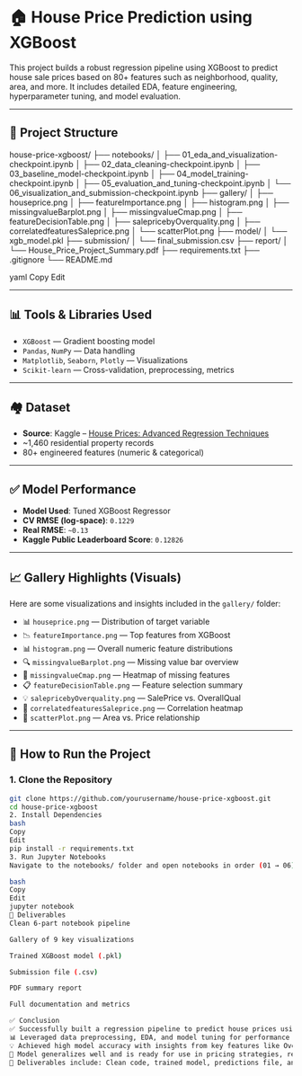 # 🏠 House Price Prediction using XGBoost

This project builds a robust regression pipeline using XGBoost to predict house sale prices based on 80+ features such as neighborhood, quality, area, and more. It includes detailed EDA, feature engineering, hyperparameter tuning, and model evaluation.

---

## 📁 Project Structure
house-price-xgboost/
├── notebooks/
│ ├── 01_eda_and_visualization-checkpoint.ipynb
│ ├── 02_data_cleaning-checkpoint.ipynb
│ ├── 03_baseline_model-checkpoint.ipynb
│ ├── 04_model_training-checkpoint.ipynb
│ ├── 05_evaluation_and_tuning-checkpoint.ipynb
│ └── 06_visualization_and_submission-checkpoint.ipynb
├── gallery/
│ ├── houseprice.png
│ ├── featureImportance.png
│ ├── histogram.png
│ ├── missingvalueBarplot.png
│ ├── missingvalueCmap.png
│ ├── featureDecisionTable.png
│ ├── salepricebyOverquality.png
│ ├── correlatedfeaturesSaleprice.png
│ └── scatterPlot.png
├── model/
│ └── xgb_model.pkl
├── submission/
│ └── final_submission.csv
├── report/
│ └── House_Price_Project_Summary.pdf
├── requirements.txt
├── .gitignore
└── README.md

yaml
Copy
Edit

---

## 📊 Tools & Libraries Used

- `XGBoost` — Gradient boosting model
- `Pandas`, `NumPy` — Data handling
- `Matplotlib`, `Seaborn`, `Plotly` — Visualizations
- `Scikit-learn` — Cross-validation, preprocessing, metrics

---

## 🏘️ Dataset

- **Source**: Kaggle – [House Prices: Advanced Regression Techniques](https://www.kaggle.com/competitions/house-prices-advanced-regression-techniques)
- ~1,460 residential property records
- 80+ engineered features (numeric & categorical)

---

## ✅ Model Performance

- **Model Used**: Tuned XGBoost Regressor  
- **CV RMSE (log-space)**: `0.1229`  
- **Real RMSE**: `~0.13`  
- **Kaggle Public Leaderboard Score**: `0.12826`

---

## 📈 Gallery Highlights (Visuals)

Here are some visualizations and insights included in the `gallery/` folder:

- 📊 `houseprice.png` — Distribution of target variable
- 📉 `featureImportance.png` — Top features from XGBoost
- 📊 `histogram.png` — Overall numeric feature distributions
- 🔍 `missingvalueBarplot.png` — Missing value bar overview
- 🧊 `missingvalueCmap.png` — Heatmap of missing features
- 📋 `featureDecisionTable.png` — Feature selection summary
- 💡 `salepricebyOverquality.png` — SalePrice vs. OverallQual
- 🔗 `correlatedfeaturesSaleprice.png` — Correlation heatmap
- 📌 `scatterPlot.png` — Area vs. Price relationship

---

## 🚀 How to Run the Project

### 1. Clone the Repository

```bash
git clone https://github.com/yourusername/house-price-xgboost.git
cd house-price-xgboost
2. Install Dependencies
bash
Copy
Edit
pip install -r requirements.txt
3. Run Jupyter Notebooks
Navigate to the notebooks/ folder and open notebooks in order (01 → 06):

bash
Copy
Edit
jupyter notebook
📂 Deliverables
Clean 6-part notebook pipeline

Gallery of 9 key visualizations

Trained XGBoost model (.pkl)

Submission file (.csv)

PDF summary report

Full documentation and metrics

✅ Conclusion
✅ Successfully built a regression pipeline to predict house prices using XGBoost
📊 Leveraged data preprocessing, EDA, and model tuning for performance
💡 Achieved high model accuracy with insights from key features like OverallQual, GrLivArea, and GarageCars
🧠 Model generalizes well and is ready for use in pricing strategies, real estate analytics, and investment tools
📂 Deliverables include: Clean code, trained model, predictions file, and summary report